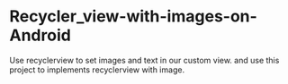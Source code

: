 # Recycler_view-with-images-on-Android
Use recyclerview to set images and text in our custom view. and use this project to implements recyclerview with image.

